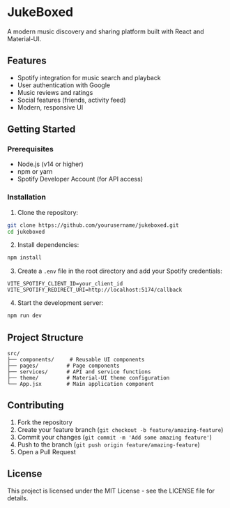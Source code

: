 # JukeBoxed

A modern music discovery and sharing platform built with React and Material-UI.

## Features

- Spotify integration for music search and playback
- User authentication with Google
- Music reviews and ratings
- Social features (friends, activity feed)
- Modern, responsive UI

## Getting Started

### Prerequisites

- Node.js (v14 or higher)
- npm or yarn
- Spotify Developer Account (for API access)

### Installation

1. Clone the repository:
```bash
git clone https://github.com/yourusername/jukeboxed.git
cd jukeboxed
```

2. Install dependencies:
```bash
npm install
```

3. Create a `.env` file in the root directory and add your Spotify credentials:
```
VITE_SPOTIFY_CLIENT_ID=your_client_id
VITE_SPOTIFY_REDIRECT_URI=http://localhost:5174/callback
```

4. Start the development server:
```bash
npm run dev
```

## Project Structure

```
src/
├── components/     # Reusable UI components
├── pages/         # Page components
├── services/      # API and service functions
├── theme/         # Material-UI theme configuration
└── App.jsx        # Main application component
```

## Contributing

1. Fork the repository
2. Create your feature branch (`git checkout -b feature/amazing-feature`)
3. Commit your changes (`git commit -m 'Add some amazing feature'`)
4. Push to the branch (`git push origin feature/amazing-feature`)
5. Open a Pull Request

## License

This project is licensed under the MIT License - see the LICENSE file for details. 